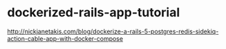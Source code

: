 # dockerized-rails-app-tutorial

http://nickjanetakis.com/blog/dockerize-a-rails-5-postgres-redis-sidekiq-action-cable-app-with-docker-compose
